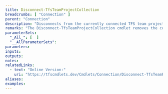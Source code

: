 ```yaml
---
title: Disconnect-TfsTeamProjectCollection
breadcrumbs: [ "Connection" ]
parent: "Connection"
description: "Disconnects from the currently connected TFS team project collection or Azure DevOps organization."
remarks: "The Disconnect-TfsTeamProjectCollection cmdlet removes the connection previously set by its counterpart Connect-TfsTeamProjectCollection. Therefore, cmdlets relying on a \"default collection\" as provided by \"Get-TfsTeamProjectCollection -Current\" will no longer work after a call to this cmdlet, unless their -Collection argument is provided or a new call to Connect-TfsTeam is made."
parameterSets: 
  "_All_": [  ] 
  "__AllParameterSets": 
parameters: 
inputs: 
outputs: 
notes: 
relatedLinks: 
  - text: "Online Version:" 
    uri: "https://tfscmdlets.dev/Cmdlets/Connection/Disconnect-TfsTeamProjectCollection"
aliases: 
examples: 
---
```

